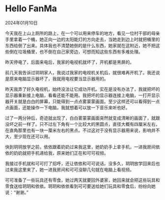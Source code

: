 # Hello FanMa 

2024年01月10日

今天我在上山上厕所的路上，在一个可以用来停车的地方，看见一位村干部的母亲手里拿着一个桶，她正向一边的太阳能灯的方向走去，当她走到边上时就把桶里的东西给倒了出来。具体我也不清楚她倒的是什么东西，她家就在这附近，她不把这些倒在垃圾桶里，也不倒在自己家旁边，可想而知这些东西有多难处理。

昨天停电了，后面来电后，我家的电视机就坏了，开机都是黑屏的。

前几天我告诉过玥玥家人，我说过我家的电视机关机后，就很难再开机了。我还说是原来电脑显示器坏了，我就用电视要当显示器用的。

昨天我弄了好久电视机，始终没法让它成功开机。实在是没有办法了，我就把坏的显示器重新接上电脑，看看还能不能用。我把坏的显示器连接上电脑，一打开显示器开关就是白白的屏幕，只能得到一点点雾蒙蒙画面。至少这样还可以看得到一点点画面，还能操作一下电脑，我就想着可以放一下音乐来听也好。

过了一两分钟后，奇迹就出现了，白白雾蒙蒙画面突然就变成清晰的画面了，就跟没坏之前一样了。只不过左下角有一个比较大的黑圆点，直径大概有四厘米左右，在直角那里也有一块一厘米左右的黑点。不过这对于没有显示器用来说，影响并不大，至少现在还可以用。

快到玥玥放学之前，依依跟着奶奶过来我这里，她奶奶手上拿手机，一进我房间依依的奶奶就把手机递给我，原来她们正在和可可视频。

我接过手机就和可可打了招呼，还让依依和可可说话。没多久，玥玥放学回来后也过来我这里来了，她一进我房间和可可没聊几句就在电脑上看视频。

可可准备了一些玩具还有零食，她过两天就要回外婆家，她回来就会把这些玩具和零食送给玥玥和依依。玥玥和依依看到可可要送给她们玩具和零食后，纷纷向她说：“谢谢。”